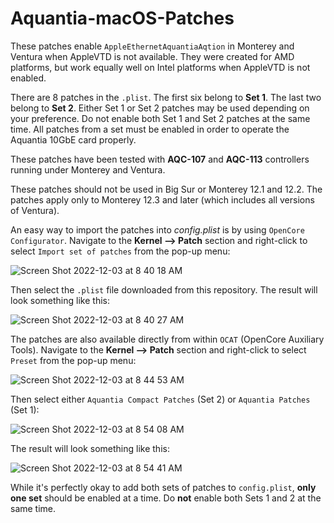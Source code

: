 # Aquantia-macOS-Patches
These patches enable `AppleEthernetAquantiaAqtion` in Monterey and Ventura when AppleVTD is not available. They were created for AMD platforms, but work equally well on Intel platforms when AppleVTD is not enabled.

There are 8 patches in the `.plist`. The first six belong to **Set 1**. The last two belong to **Set 2**. Either Set 1 or Set 2 patches may be used depending on your preference. Do not enable both Set 1 and Set 2 patches at the same time. All patches from a set must be enabled in order to operate the Aquantia 10GbE card properly.

These patches have been tested with **AQC-107** and **AQC-113** controllers running under Monterey and Ventura. 

These patches should not be used in Big Sur or Monterey 12.1 and 12.2. The patches apply only to Monterey 12.3 and later (which includes all versions of Ventura).

An easy way to import the patches into *config.plist* is by using `OpenCore Configurator`. Navigate to the **Kernel --> Patch** section and right-click to select `Import set of patches` from the pop-up menu:

![Screen Shot 2022-12-03 at 8 40 18 AM](https://user-images.githubusercontent.com/48335376/205451692-7b40fd63-aa6a-4126-b7e7-b0dface3c79b.png)

Then select the `.plist` file downloaded from this repository. The result will look something like this:

![Screen Shot 2022-12-03 at 8 40 27 AM](https://user-images.githubusercontent.com/48335376/205452479-392ecae3-dba6-45da-b434-aae14e18cbd2.png)

The patches are also available directly from within `OCAT` (OpenCore Auxiliary Tools). Navigate to the **Kernel --> Patch** section and right-click to select `Preset` from the pop-up menu:

![Screen Shot 2022-12-03 at 8 44 53 AM](https://user-images.githubusercontent.com/48335376/205451855-e9be71c5-bd65-490c-880c-ba8d5e82436b.png)

Then select either `Aquantia Compact Patches` (Set 2) or `Aquantia Patches` (Set 1):

![Screen Shot 2022-12-03 at 8 54 08 AM](https://user-images.githubusercontent.com/48335376/205452518-755fbafe-71ef-4303-9ef3-d549f5fe29c6.png)

The result will look something like this:

![Screen Shot 2022-12-03 at 8 54 41 AM](https://user-images.githubusercontent.com/48335376/205452409-d67c27fa-d51c-4cb7-a65d-fb1794bb79b3.png)

While it's perfectly okay to add both sets of patches to `config.plist`, **only one set** should be enabled at a time. Do **not** enable both Sets 1 and 2 at the same time. 
